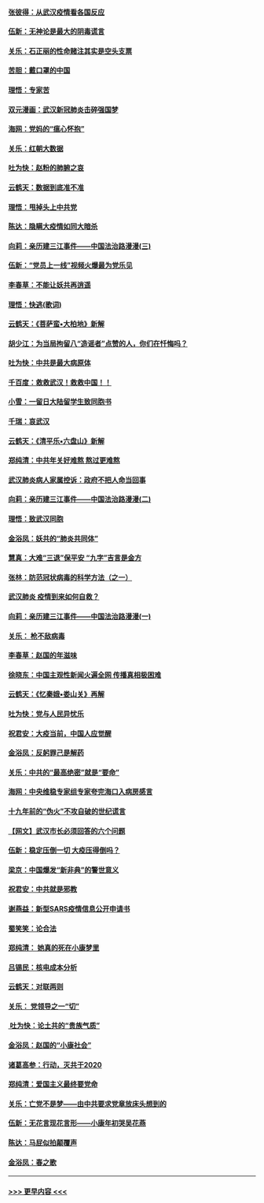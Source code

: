 #### [张彼得：从武汉疫情看各国反应](../pages/nsc993/n11850102.md?t=02071011) 
#### [伍新：无神论是最大的阴毒谎言](../pages/nsc993/n11846129.md?t=02071011) 
#### [关乐：石正丽的性命赌注其实是空头支票](../pages/nsc993/n11846109.md?t=02071011) 
#### [苦胆：戴口罩的中国](../pages/nsc993/n11845576.md?t=02071011) 
#### [理悟：专家苦](../pages/nsc993/n11845564.md?t=02071011) 
#### [双元漫画：武汉新冠肺炎击碎强国梦](../pages/nsc993/n11843320.md?t=02071011) 
#### [海网：党妈的“瘟心怀抱”](../pages/nsc993/n11840740.md?t=02071011) 
#### [关乐：红朝大数据](../pages/nsc993/n11840675.md?t=02071011) 
#### [吐为快：赵粉的肺腑之哀](../pages/nsc993/n11840618.md?t=02071011) 
#### [云鹤天：数据到底准不准](../pages/nsc993/n11840325.md?t=02071011) 
#### [理悟：甩掉头上中共党](../pages/nsc993/n11838826.md?t=02071011) 
#### [陈达：隐瞒大疫情如同大暗杀](../pages/nsc993/n11838771.md?t=02071011) 
#### [向莉：亲历建三江事件——中国法治路漫漫(三)](../pages/nsc993/n11831825.md?t=02071011) 
#### [伍新：“党员上一线”视频火爆最为党乐见](../pages/nsc993/n11838200.md?t=02071011) 
#### [李春草：不能让妖共再逍遥](../pages/nsc993/n11838102.md?t=02071011) 
#### [理悟：快逃(歌词)](../pages/nsc993/n11838083.md?t=02071011) 
#### [云鹤天：《菩萨蛮▪大柏地》新解](../pages/nsc993/n11838059.md?t=02071011) 
#### [胡少江：为当局拘留八“造谣者”点赞的人，你们在忏悔吗？](../pages/nsc993/n11836801.md?t=02071011) 
#### [吐为快：中共是最大病原体](../pages/nsc993/n11836748.md?t=02071011) 
#### [千百度：救救武汉！救救中国！！](../pages/nsc993/n11836145.md?t=02071011) 
#### [小雪：一留日大陆留学生致同胞书](../pages/nsc993/n11834624.md?t=02071011) 
#### [千瑞：哀武汉](../pages/nsc993/n11833647.md?t=02071011) 
#### [云鹤天：《清平乐▪六盘山》新解](../pages/nsc993/n11833611.md?t=02071011) 
#### [郑纯清：中共年关好难熬 熬过更难熬](../pages/nsc993/n11833489.md?t=02071011) 
#### [武汉肺炎病人家属控诉：政府不把人命当回事](../pages/nsc993/n11833205.md?t=02071011) 
#### [向莉：亲历建三江事件——中国法治路漫漫(二)](../pages/nsc993/n11829102.md?t=02071011) 
#### [理悟：致武汉同胞](../pages/nsc993/n11831522.md?t=02071011) 
#### [金浴凤：妖共的“肺炎共同体”](../pages/nsc993/n11829448.md?t=02071011) 
#### [慧真：大难“三退”保平安 “九字”吉言是金方](../pages/nsc993/n11829501.md?t=02071011) 
#### [张林：防范冠状病毒的科学方法（之一）](../pages/nsc993/n11828618.md?t=02071011) 
#### [武汉肺炎 疫情到来如何自救？](../pages/nsc993/n11827632.md?t=02071011) 
#### [向莉：亲历建三江事件——中国法治路漫漫(一)](../pages/nsc993/n11827190.md?t=02071011) 
#### [关乐： 枪不敌病毒](../pages/nsc993/n11826746.md?t=02071011) 
#### [李春草：赵国的年滋味](../pages/nsc993/n11826321.md?t=02071011) 
#### [徐晓东：中国主观性新闻火遍全网 传播真相极困难](../pages/nsc993/n11826508.md?t=02071011) 
#### [云鹤天：《忆秦娥▪娄山关》再解](../pages/nsc993/n11824682.md?t=02071011) 
#### [吐为快：党与人民异忧乐](../pages/nsc993/n11824660.md?t=02071011) 
#### [祝君安：大疫当前，中国人应觉醒](../pages/nsc993/n11821946.md?t=02071011) 
#### [金浴凤：反躬罪己是解药](../pages/nsc993/n11820280.md?t=02071011) 
#### [关乐：中共的“最高绝密”就是“要命”](../pages/nsc993/n11816946.md?t=02071011) 
#### [海网：中央维稳专家组专家夸完海口入病房感言](../pages/nsc993/n11815138.md?t=02071011) 
#### [十九年前的“伪火”不攻自破的世纪谎言](../pages/nsc993/n11813238.md?t=02071011) 
#### [【网文】武汉市长必须回答的六个问题](../pages/nsc993/n11813848.md?t=02071011) 
#### [伍新：稳定压倒一切 大疫压得倒吗？](../pages/nsc993/n11812634.md?t=02071011) 
#### [梁京：中国爆发“新非典”的警世意义](../pages/nsc993/n11812554.md?t=02071011) 
#### [祝君安：中共就是邪教](../pages/nsc993/n11812431.md?t=02071011) 
#### [谢燕益：新型SARS疫情信息公开申请书](../pages/nsc993/n11808840.md?t=02071011) 
#### [蜀笑笑：论合法](../pages/nsc993/n11808064.md?t=02071011) 
#### [郑纯清： 她真的死在小康梦里](../pages/nsc993/n11806623.md?t=02071011) 
#### [吕锡民：核电成本分析](../pages/nsc993/n11806284.md?t=02071011) 
#### [云鹤天：对联两则](../pages/nsc993/n11805957.md?t=02071011) 
#### [关乐： 党领导之一“切”](../pages/nsc993/n11804505.md?t=02071011) 
#### [ 吐为快：论土共的“贵族气质”](../pages/nsc993/n11804490.md?t=02071011) 
#### [金浴凤：赵国的“小康社会”](../pages/nsc993/n11804452.md?t=02071011) 
#### [诸葛高参：行动，灭共于2020](../pages/nsc993/n11804120.md?t=02071011) 
#### [郑纯清：爱国主义最终要党命](../pages/nsc993/n11802197.md?t=02071011) 
#### [关乐：亡党不是梦——由中共要求党章放床头想到的](../pages/nsc993/n11802156.md?t=02071011) 
#### [伍新：无花言现花言形——小康年初哭吴花燕](../pages/nsc993/n11800044.md?t=02071011) 
#### [陈达：马屁似拍颠覆声](../pages/nsc993/n11800010.md?t=02071011) 
#### [金浴凤：春之歌](../pages/nsc993/n11797687.md?t=02071011) 

----
#### [ >>> 更早内容 <<< ](../indexes/nsc993-earlier.md)

